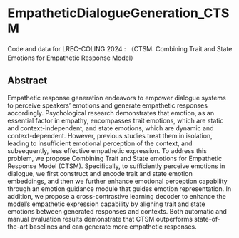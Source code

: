 # EmpatheticDialogueGeneration_CTSM
Code and data for LREC-COLING 2024 : （CTSM: Combining Trait and State Emotions for Empathetic Response Model）

## Abstract
Empathetic response generation endeavors to empower dialogue systems to perceive speakers’ emotions and generate empathetic responses accordingly. Psychological research demonstrates that emotion, as an essential factor in empathy, encompasses trait emotions, which are static and context-independent, and state emotions, which are dynamic and context-dependent. However, previous studies treat them in isolation, leading to insufficient emotional perception of the context, and subsequently, less effective empathetic expression. To address this problem, we propose Combining Trait and State emotions for Empathetic Response Model (CTSM). Specifically, to sufficiently perceive emotions in dialogue, we first construct and encode trait and state emotion embeddings, and then we further enhance emotional perception capability through an emotion guidance module that guides emotion representation. In addition, we propose a cross-contrastive learning decoder to enhance the model’s empathetic expression capability by aligning trait and state emotions between generated responses and contexts. Both automatic and manual evaluation results demonstrate that CTSM outperforms state-of-the-art baselines and can generate more empathetic responses.

